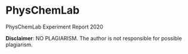 # PhysChemLab
PhysChemLab Experiment Report 2020


**Disclaimer**: NO PLAGIARISM. The author is not responsible for possible plagiarism.

